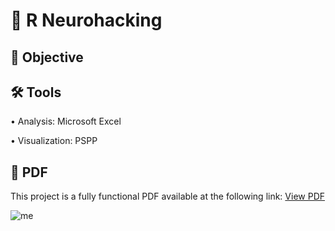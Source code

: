 # 🔬 R Neurohacking
## 🎯 Objective <br>
## 🛠️ Tools <br>
• Analysis: Microsoft Excel <p>
• Visualization: PSPP <p>
## 📄 PDF <br>
This project is a fully functional PDF available at the following link: [View PDF]() <p>
![me]()
